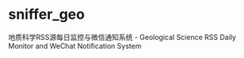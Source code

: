 # sniffer_geo
地质科学RSS源每日监控与微信通知系统 - Geological Science RSS Daily Monitor and WeChat Notification System

